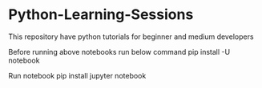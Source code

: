 # Python-Learning-Sessions
This repository have python tutorials for beginner and medium developers


Before running above notebooks run below command
pip install -U notebook

Run notebook
pip install jupyter notebook